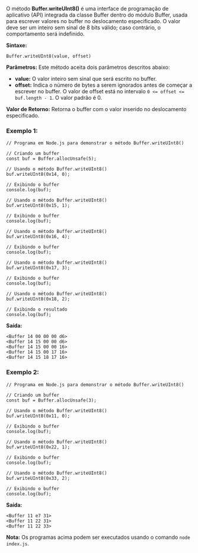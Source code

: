 O método **Buffer.writeUInt8()** é uma interface de programação de aplicativo (API) integrada da classe Buffer dentro do módulo Buffer, usada para escrever valores no buffer no deslocamento especificado. O valor deve ser um inteiro sem sinal de 8 bits válido; caso contrário, o comportamento será indefinido.

**Sintaxe:**

```
Buffer.writeUInt8(value, offset)
```

**Parâmetros:** Este método aceita dois parâmetros descritos abaixo:

- **value:** O valor inteiro sem sinal que será escrito no buffer.
- **offset:** Indica o número de bytes a serem ignorados antes de começar a escrever no buffer. O valor de offset está no intervalo `0 <= offset <= buf.length - 1`. O valor padrão é 0.

**Valor de Retorno:** Retorna o buffer com o valor inserido no deslocamento especificado.

### Exemplo 1:

```
// Programa em Node.js para demonstrar o método Buffer.writeUInt8()

// Criando um buffer
const buf = Buffer.allocUnsafe(5);

// Usando o método Buffer.writeUInt8()
buf.writeUInt8(0x14, 0);

// Exibindo o buffer
console.log(buf);

// Usando o método Buffer.writeUInt8()
buf.writeUInt8(0x15, 1);

// Exibindo o buffer
console.log(buf);

// Usando o método Buffer.writeUInt8()
buf.writeUInt8(0x16, 4);

// Exibindo o buffer
console.log(buf);

// Usando o método Buffer.writeUInt8()
buf.writeUInt8(0x17, 3);

// Exibindo o buffer
console.log(buf);

// Usando o método Buffer.writeUInt8()
buf.writeUInt8(0x18, 2);

// Exibindo o resultado
console.log(buf);
```

**Saída:**

```
<Buffer 14 00 00 00 d6>
<Buffer 14 15 00 00 d6>
<Buffer 14 15 00 00 16>
<Buffer 14 15 00 17 16>
<Buffer 14 15 18 17 16>
```

### Exemplo 2:

```
// Programa em Node.js para demonstrar o método Buffer.writeUInt8()

// Criando um buffer
const buf = Buffer.allocUnsafe(3);

// Usando o método Buffer.writeUInt8()
buf.writeUInt8(0x11, 0);

// Exibindo o buffer
console.log(buf);

// Usando o método Buffer.writeUInt8()
buf.writeUInt8(0x22, 1);

// Exibindo o buffer
console.log(buf);

// Usando o método Buffer.writeUInt8()
buf.writeUInt8(0x33, 2);

// Exibindo o buffer
console.log(buf);
```

**Saída:**

```
<Buffer 11 e7 31>
<Buffer 11 22 31>
<Buffer 11 22 33>
```

**Nota:** Os programas acima podem ser executados usando o comando `node index.js`.





